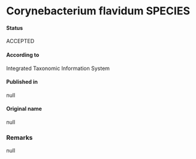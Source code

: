 # Corynebacterium flavidum SPECIES

#### Status
ACCEPTED

#### According to
Integrated Taxonomic Information System

#### Published in
null

#### Original name
null

### Remarks
null